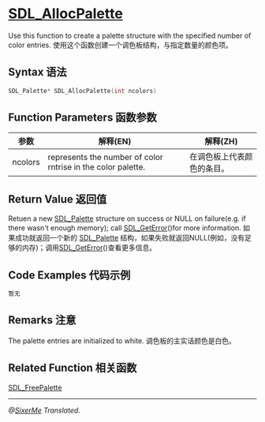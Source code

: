 # [SDL_AllocPalette](http://wiki.libsdl.org/SDL_AllocPalette?highlight=%28%5CbCategoryAPI%5Cb%29%7C%28SDLFunctionTemplate%29)

Use this function to create a palette structure with the specified number of color entries.
 使用这个函数创建一个调色板结构，与指定数量的颜色项。

 ## Syntax 语法
 ```c 
SDL_Palette* SDL_AllocPalette(int ncolors)
 ```

## Function Parameters 函数参数
| 参数 | 解释(EN) | 解释(ZH) |
|-----|-----|-----|
| ncolors | represents the number of color rntrise in the color palette. | 在调色板上代表颜色的条目。|

## Return Value 返回值
Retuen a new [SDL_Palette](http://wiki.libsdl.org/SDL_Palette) structure on success or NULL on failure(e.g. if there wasn't enough memory); call [SDL_GetError](http://wiki.libsdl.org/SDL_GetError)()for more information.
如果成功就返回一个新的 [SDL_Palette](http://wiki.libsdl.org/SDL_Palette) 结构，如果失败就返回NULL(例如，没有足够的内存)；调用[SDL_GetError](http://wiki.libsdl.org/SDL_GetError)()查看更多信息。

## Code Examples 代码示例
```c 
暂无
```

## Remarks 注意
The palette entries are initialized to white.
调色板的主实话颜色是白色。

## Related Function 相关函数
[SDL_FreePalette](http://wiki.libsdl.org/SDL_FreePalette)

------------------------------------------------------------------------------------
*@[SixerMe](https://github.com/DXkite) Translated.*